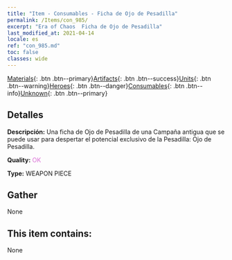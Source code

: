 ```yaml
---
title: "Item - Consumables - Ficha de Ojo de Pesadilla"
permalink: /Items/con_985/
excerpt: "Era of Chaos  Ficha de Ojo de Pesadilla"
last_modified_at: 2021-04-14
locale: es
ref: "con_985.md"
toc: false
classes: wide
---
```

 [Materials](/es/Items/){: .btn .btn--primary}[Artifacts](/es/Items/Artifacts/){: .btn .btn--success}[Units](/es/Items/Units/){: .btn .btn--warning}[Heroes](/es/Items/Heroes/){: .btn .btn--danger}[Consumables](/es/Items/Consumables/){: .btn .btn--info}[Unknown](/es/Items/Unknown/){: .btn .btn--primary}

## Detalles
 **Descripción:** Una ficha de Ojo de Pesadilla de una Campaña antigua que se puede usar para despertar el potencial exclusivo de la Pesadilla: Ojo de Pesadilla.

 **Quality:** <span style="color: #DA70D6">OK</span>

 **Type:** WEAPON PIECE

## Gather

  None

## This item contains:

  None

